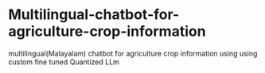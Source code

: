 # Multilingual-chatbot-for-agriculture-crop-information
multilingual(Malayalam) chatbot for agriculture crop information using using custom fine tuned Quantized LLm
